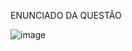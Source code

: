 ENUNCIADO DA QUESTÃO

![image](https://user-images.githubusercontent.com/74836024/225910479-97f8becb-d135-4642-88bd-d36a58b42ef0.png)







